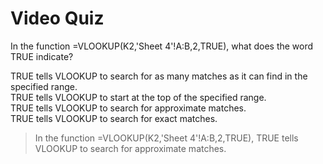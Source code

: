 # Video Quiz
In the function =VLOOKUP(K2,'Sheet 4'!A:B,2,TRUE), what does the word TRUE indicate?

TRUE tells VLOOKUP to search for as many matches as it can find in the specified range.   
TRUE tells VLOOKUP to start at the top of the specified range.    
TRUE tells VLOOKUP to search for approximate matches.   
TRUE tells VLOOKUP to search for exact matches.   

> In the function =VLOOKUP(K2,'Sheet 4'!A:B,2,TRUE), TRUE tells VLOOKUP to search for approximate matches.
